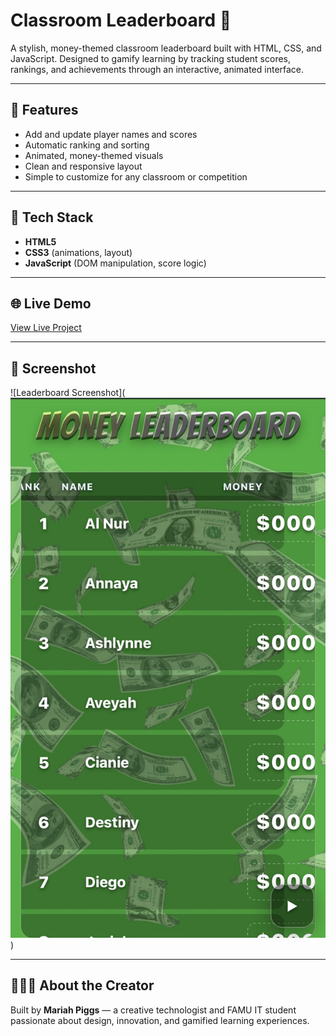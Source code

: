 # Classroom Leaderboard 🎯

A stylish, money-themed classroom leaderboard built with HTML, CSS, and JavaScript. Designed to gamify learning by tracking student scores, rankings, and achievements through an interactive, animated interface.

---

## 🚀 Features
- Add and update player names and scores  
- Automatic ranking and sorting  
- Animated, money-themed visuals  
- Clean and responsive layout  
- Simple to customize for any classroom or competition  

---

## 🧠 Tech Stack
- **HTML5**  
- **CSS3** (animations, layout)  
- **JavaScript** (DOM manipulation, score logic)  

---

## 🌐 Live Demo
[View Live Project](https://riahdollxo.github.io/classroom-leaderboard)

---

## 📸 Screenshot
![Leaderboard Screenshot](![Leaderboard Screenshot](https://raw.githubusercontent.com/riahdollxo/classroom-leaderboard/main/IMG_7882.jpg)
)

---

## 👩🏽‍💻 About the Creator
Built by **Mariah Piggs** — a creative technologist and FAMU IT student passionate about design, innovation, and gamified learning experiences.
